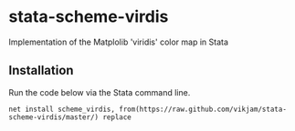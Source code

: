 # stata-scheme-virdis
Implementation of the Matplolib 'viridis' color map in Stata

## Installation

Run the code below via the Stata command line.

	net install scheme_virdis, from(https://raw.github.com/vikjam/stata-scheme-virdis/master/) replace

